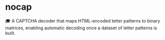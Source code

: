 # nocap
:mortar_board: A CAPTCHA decoder that maps HTML-encoded letter patterns to binary matrices, enabling automatic decoding once a dataset of letter patterns is built.
